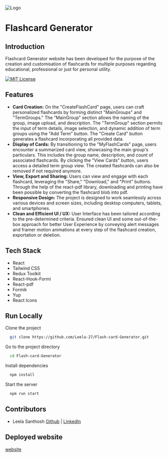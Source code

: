 
![Logo](https://www.almabetter.com/_next/image?url=https%3A%2F%2Falmablog-media.s3.ap-south-1.amazonaws.com%2FAlma_Better_Logo_4d9d929fe6.png&w=256&q=75)


# Flashcard Generator

## Introduction
Flashcard Generator website has been developed for the purpose of the creation and customisation of flashcards for multiple purposes regarding educational, professional or just for personal utility.

[![MIT License](https://img.shields.io/badge/License-MIT-green.svg)](https://choosealicense.com/licenses/mit/)



## Features

- **Card Creation:** On the "CreateFlashCard" page, users can craft personalized flashcards by forming distinct "MainGroups" and "TermGroups." The "MainGroup" section allows the naming of the group, image upload, and description. The "TermGroup" section permits the input of term details, image selection, and dynamic addition of term groups using the "Add Term" button. The "Create Card" button generates a flashcard incorporating all provided data.
- **Display of Cards:** By transitioning to the "MyFlashCards" page, users encounter a summarized card view, showcasing the main group's particulars. This includes the group name, description, and count of associated flashcards. By clicking the "View Cards" button, users access a detailed term group view. The created flashcards can also be removed if not required anymore.
- **View, Export and Sharing:** Users can view and engage with each flashcard, leveraging the "Share," "Download," and "Print" buttons. Through the help of the react-pdf library, downloading and printing have been possible by converting the flashcard blob into pdf.
- **Responsive Design:** The project is designed to work seamlessly across various devices and screen sizes, including desktop computers, tablets, and smartphones.
- **Clean and Efficient UI / UX:** User Interface has been tailored according to the pre-determined criteria. Ensured clean UI and some out-of-the-box approach for better User Experience by conveying alert messages and framer motion animations at every step of the flashcard creation, exportation or deletion.


## Tech Stack

- React
- Tailwind CSS
- Redux Toolkit
- React-Hook-Formi
- React-pdf
- Formik
- Yup
- React Icons
## Run Locally

Clone the project

```bash
  git clone https://github.com/Leela-27/Flash-card-Generator.git
```

Go to the project directory

```bash
  cd Flash-card-Generator
```

Install dependencies

```bash
  npm install
```

Start the server

```bash
  npm run start
```


## Contributors

- Leela Santhosh [Github](https://github.com/Leela-27) | [LinkedIn](https://www.linkedin.com/mynetwork)


## Deployed website

[website](www.linkedin.com/in/leela-santhosh-gonnabathula-5852a830a)
